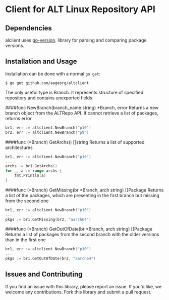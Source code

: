 # Client for ALT Linux Repository API

## Dependencies
alclient uses [go-version](http://github.com/hashicorp/go-version).
library for parsing and comparing package versions.

## Installation and Usage
Installation can be done with a normal `go get`:
```
$ go get github.com/aageorg/altclient
```

The only useful type is Branch. It represents structure of specified repository and contains unexported fields

####func NewBranch(branch_name string) *Branch, error
Returns a new branch object from the ALTRepo API. If cannot retrieve a list of packages, returns error

```go
br1, err := altclient.NewBranch("p10")
br2, err := altclient.NewBranch("p9")
```

####func (*Branch) GetArchs() []string
Returns a list of supported architectures
```go
br1, err := altclient.NewBranch("p10")
...
archs := br1.GetArchs()
for _, a := range archs {
    fmt.Println(a)
}
```

####func (*Branch) GetMissing(br *Branch, arch string) []Package
Returns a list of the packages, which are presenting in the first branch but missing from the second one
```go
br1, err := altclient.NewBranch("p10")
...
pkgs := br1.GetMissing(br2, "aarch64")
```

####func (*Branch) GetOutOfDate(br *Branch, arch string) []Package
Returns a list of packages from the second branch with the older versions than in the first one
```go
br1, err := altclient.NewBranch("p10")
...
pkgs := br1.GetOutOfDate(br2, "aarch64") 
```

## Issues and Contributing
If you find an issue with this library, please report an issue. If you'd like, we welcome any contributions. Fork this library and submit a pull request.